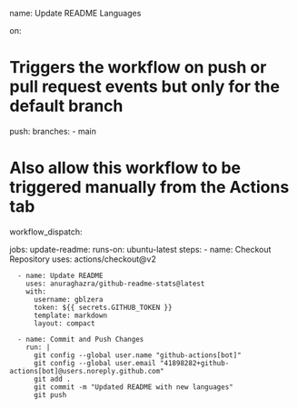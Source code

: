 name: Update README Languages

on:
  # Triggers the workflow on push or pull request events but only for the default branch
  push:
    branches:
      - main
  # Also allow this workflow to be triggered manually from the Actions tab
  workflow_dispatch:

jobs:
  update-readme:
    runs-on: ubuntu-latest
    steps:
      - name: Checkout Repository
        uses: actions/checkout@v2

      - name: Update README
        uses: anuraghazra/github-readme-stats@latest
        with:
          username: gblzera
          token: ${{ secrets.GITHUB_TOKEN }}
          template: markdown
          layout: compact

      - name: Commit and Push Changes
        run: |
          git config --global user.name "github-actions[bot]"
          git config --global user.email "41898282+github-actions[bot]@users.noreply.github.com"
          git add .
          git commit -m "Updated README with new languages"
          git push
